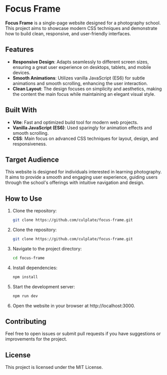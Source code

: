 # Focus Frame

**Focus Frame** is a single-page website designed for a photography school. This
project aims to showcase modern CSS techniques and demonstrate how to build
clean, responsive, and user-friendly interfaces.

## Features

- **Responsive Design**: Adapts seamlessly to different screen sizes, ensuring a
  great user experience on desktops, tablets, and mobile devices.
- **Smooth Animations**: Utilizes vanilla JavaScript (ES6) for subtle animations
  and smooth scrolling, enhancing the user interaction.
- **Clean Layout**: The design focuses on simplicity and aesthetics, making the
  content the main focus while maintaining an elegant visual style.

## Built With

- **Vite**: Fast and optimized build tool for modern web projects.
- **Vanilla JavaScript (ES6)**: Used sparingly for animation effects and smooth
  scrolling.
- **CSS**: Main focus on advanced CSS techniques for layout, design, and
  responsiveness.

## Target Audience

This website is designed for individuals interested in learning photography. It
aims to provide a smooth and engaging user experience, guiding users through the
school's offerings with intuitive navigation and design.

## How to Use

1. Clone the repository:
   ```bash
   git clone https://github.com/culplate/focus-frame.git
   ```
2. Clone the repository:

   ```bash
   git clone https://github.com/culplate/focus-frame.git
   ```

3. Navigate to the project directory:

   ```bash
   cd focus-frame
   ```

4. Install dependencies:

   ```bash
   npm install
   ```

5. Start the development server:

   ```bash
   npm run dev
   ```

6. Open the website in your browser at http://localhost:3000.

## Contributing

Feel free to open issues or submit pull requests if you have suggestions or
improvements for the project.

## License

This project is licensed under the MIT License.
